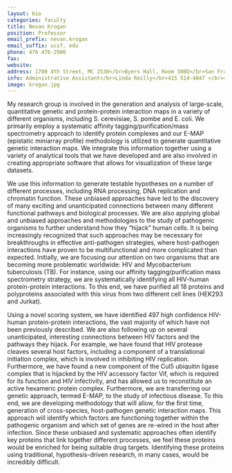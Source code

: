 ```yaml
---
layout: bio
categories: faculty
title: Nevan Krogan
position: Professor
email_prefix: nevan.krogan
email_suffix: ucsf, edu
phone: 476 476-2980
fax: 
website: 
address: 1700 4th Street, MC 2530</br>Byers Hall, Room 308D</br>San Francisco, CA 94158-2530
info: Administrative Assistant</br>Linda Reilly</br>415 514-4847 </br><span class="e">linda.reilly / ucsf, edu</span>
image: krogan.jpg
---
```


My research group is involved in the generation and analysis of large-scale, quantitative genetic and protein-protein interaction maps in a variety of different organisms, including S. cerevisiae, S. pombe and E. coli. We primarily employ a systematic affinity tagging/purification/mass spectrometry approach to identify protein complexes and our E-MAP (epistatic miniarray profile) methodology is utilized to generate quantitative genetic interaction maps. We integrate this information together using a variety of analytical tools that we have developed and are also involved in creating appropriate software that allows for visualization of these large datasets. 

We use this information to generate testable hypotheses on a number of different processes, including RNA processing, DNA replication and chromatin function. These unbiased approaches have led to the discovery of many exciting and unanticipated connections between many different functional pathways and biological processes. We are also applying global and unbiased approaches and methodologies to the study of pathogenic organisms to further understand how they “hijack” human cells. It is being increasingly recognized that such approaches may be necessary for breakthroughs in effective anti-pathogen strategies, where host-pathogen interactions have proven to be multifunctional and more complicated than expected. Initially, we are focusing our attention on two organisms that are becoming more problematic worldwide: HIV and Mycobacterium tuberculosis (TB). For instance, using our affinity tagging/purification mass spectrometry strategy, we are systematically identifying all HIV-human protein-protein interactions. To this end, we have purified all 18 proteins and polyproteins associated with this virus from two different cell lines (HEK293 and Jurkat). 

Using a novel scoring system, we have identified 497 high confidence HIV-human protein-protein interactions, the vast majority of which have not been previously described. We are also following up on several unanticipated, interesting connections between HIV factors and the pathways they hijack. For example, we have found that HIV protease cleaves several host factors, including a component of a translational initiation complex, which is involved in inhibiting HIV replication. Furthermore, we have found a new component of the Cul5 ubiquitin ligase complex that is hijacked by the HIV accessory factor Vif, which is required for its function and HIV infectivity, and has allowed us to reconstitute an active hexameric protein complex. Furthermore, we are transferring our genetic approach, termed E-MAP, to the study of infectious disease. To this end, we are developing methodology that will allow, for the first time, generation of cross-species, host-pathogen genetic interaction maps. This approach will identify which factors are functioning together within the pathogenic organism and which set of genes are re-wired in the host after infection. Since these unbiased and systematic approaches often identify key proteins that link together different processes, we feel these proteins would be enriched for being suitable drug targets. Identifying these proteins using traditional, hypothesis-driven research, in many cases, would be incredibly difficult.
